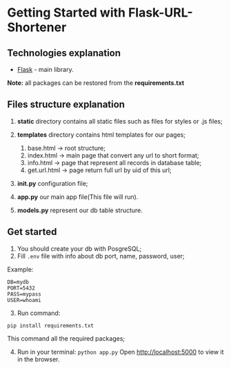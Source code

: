 # Getting Started with Flask-URL-Shortener

## Technologies explanation
- [Flask](https://flask.palletsprojects.com/en/2.0.x/) - main library.

**Note:** all packages can be restored from the **requirements.txt**

## Files structure explanation
1. **static** directory contains all static files such as files for styles or .js files;
2. **templates** directory contains html templates for our pages;
    1. base.html -> root structure;
    2. index.html -> main page that convert any url to short format;
    3. info.html -> page that represent all records in database table;
   4. get.url.html -> page return full url by uid of this url;
  
3. **__init__.py** configuration file;
4. **app.py** our main app file(This file will run).
5. **models.py** represent our db table structure.


## Get started
1. You should create your db with PosgreSQL;
2. Fill ```.env``` file with info about db port, name, password, user;

Example:
```
DB=mydb
PORT=5432
PASS=mypass
USER=whoami
```
3. Run command:
```
pip install requirements.txt
```
This command all the required packages;

4. Run in your terminal:
```python app.py```
Open [http://localhost:5000](http://localhost:5000) to view it in the browser.
